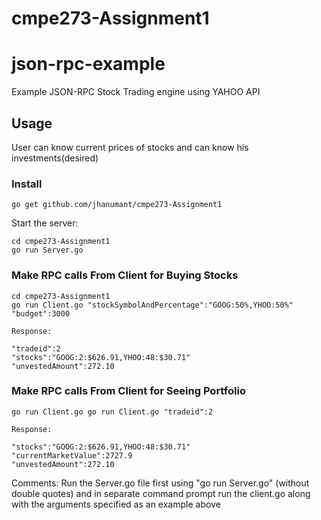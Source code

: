 # cmpe273-Assignment1
# json-rpc-example
Example JSON-RPC 
Stock Trading engine using YAHOO API

## Usage
User can know current prices of stocks and can know his investments(desired)
### Install

```
go get github.com/jhanumant/cmpe273-Assignment1
```

Start the  server:

```
cd cmpe273-Assignment1
go run Server.go
```
### Make RPC calls From Client for Buying Stocks

```
cd cmpe273-Assignment1
go run Client.go "stockSymbolAndPercentage":"GOOG:50%,YHOO:50%" "budget":3000
```

```
Response:

"tradeid":2
"stocks":"GOOG:2:$626.91,YHOO:48:$30.71"
"unvestedAmount":272.10
```
### Make RPC calls From Client for Seeing Portfolio
```
go run Client.go go run Client.go "tradeid":2
```

```
Response:

"stocks":"GOOG:2:$626.91,YHOO:48:$30.71"
"currentMarketValue":2727.9
"unvestedAmount":272.10
```

Comments: Run the Server.go file first using "go run Server.go" (without double quotes) and in separate command prompt run the 
client.go along with the arguments specified as an example above
